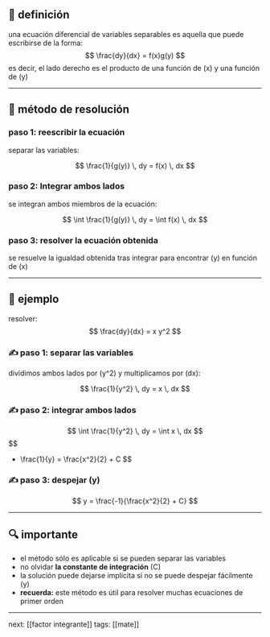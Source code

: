 ## 📌 definición

una ecuación diferencial de variables separables es aquella que puede escribirse de la forma:
$$
\frac{dy}{dx} = f(x)g(y)
$$
es decir, el lado derecho es el producto de una función de (x) y una función de (y)

---
## 🧮 método de resolución

### paso 1: reescribir la ecuación

separar las variables:

$$
\frac{1}{g(y)} \, dy = f(x) \, dx
$$
### paso 2: Integrar ambos lados

se integran ambos miembros de la ecuación:

$$
\int \frac{1}{g(y)} \, dy = \int f(x) \, dx
$$
### paso 3: resolver la ecuación obtenida

se resuelve la igualdad obtenida tras integrar para encontrar (y) en función de (x)

---
## 🧪 ejemplo

resolver:
$$
\frac{dy}{dx} = x y^2
$$
### ✍️ paso 1: separar las variables

dividimos ambos lados por (y^2) y multiplicamos por (dx):

$$
\frac{1}{y^2} \, dy = x \, dx
$$
### ✍️ paso 2: integrar ambos lados

$$
\int \frac{1}{y^2} \, dy = \int x \, dx
$$
$$
- \frac{1}{y} = \frac{x^2}{2} + C
$$
### ✍️ paso 3: despejar (y)

$$
y = \frac{-1}{\frac{x^2}{2} + C}
$$

---
## 🔍 importante

- el método sólo es aplicable si se pueden separar las variables
- no olvidar **la constante de integración** (C)
- la solución puede dejarse implícita si no se puede despejar fácilmente (y)
- **recuerda:** este método es útil para resolver muchas ecuaciones de primer orden

---
next: [[factor integrante]]
tags: [[mate]]